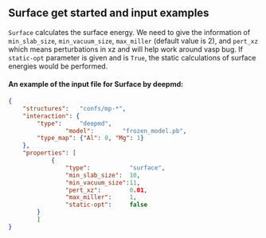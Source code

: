 ## Surface get started and input examples

`Surface` calculates the surface energy. We need to give the information of `min_slab_size`, `min_vacuum_size`, `max_miller` (default value is 2), and `pert_xz` which means perturbations in xz and will help work around vasp bug. If `static-opt` parameter is given and is `True`, the static calculations of surface energies would be performed.

#### An example of the input file for Surface by deepmd:

```json
{
	"structures":	"confs/mp-*",
	"interaction": {
		"type":		"deepmd",
                "model":        "frozen_model.pb",
		"type_map":	{"Al": 0, "Mg": 1}
	},
	"properties": [
            {
                "type":           "surface",
                "min_slab_size":  10,
                "min_vacuum_size":11,
                "pert_xz":        0.01,
                "max_miller":     1,
                "static-opt":     false 
	    }
        ]
}
```
